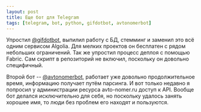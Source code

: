 ```yaml
---
layout: post
title: Еще бот для Telegram
tags: [telegram, bot, python, gifdotbot, avtonomerbot]
---
```


Упростил [@gifdotbot](https://t.me/gifdotbot), выпилил работу с БД, стемминг и
заменил это всё одним сервисом Algolia. Для мелких проектов он бесплатен с рядом
небольших ограничений. Так же упростил процесс деплоя с помощью Fabric. Сам скрипт
в репозиторий не включил, поскольку он довольно специфичный.

Второй бот -- [@avtonomerbot](https://t.me/avtonomerbot), работает уже довольно
продолжительное время, информацию получает путём парсинга. И вот только недавно
я попросил у администрации ресурса avto-nomer.ru доступ к API. Вообще бот делался
исключительно для себя, но поскольку удалось занять хорошее имя, то люди без
проблем его находят и пользуются.
